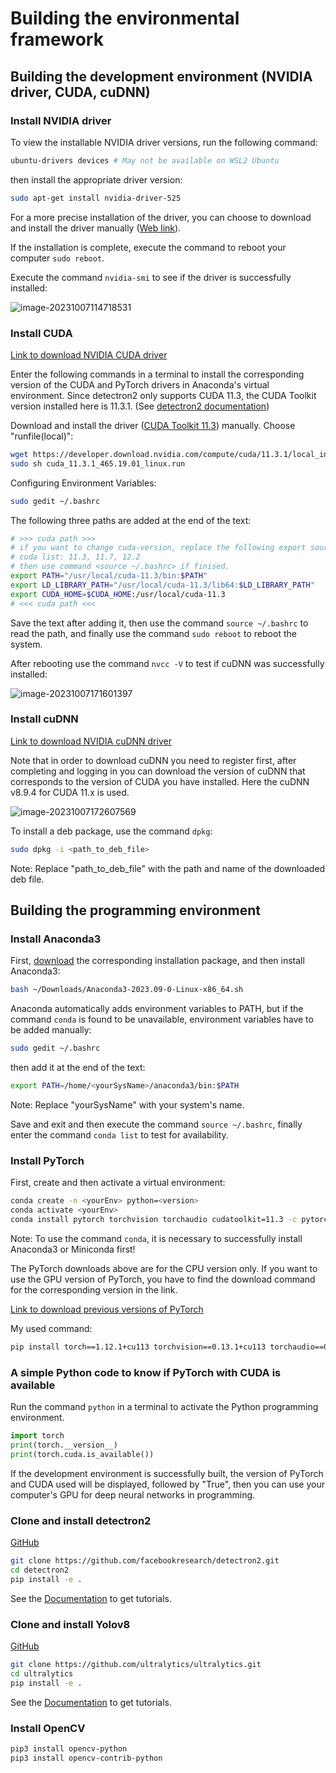 # Building the environmental framework

## Building the development environment (NVIDIA driver, CUDA, cuDNN)

### Install NVIDIA driver

To view the installable NVIDIA driver versions, run the following command:

```bash
ubuntu-drivers devices # May not be available on WSL2 Ubuntu
```

then install the appropriate driver version:

```bash
sudo apt-get install nvidia-driver-525
```

For a more precise installation of the driver, you can choose to download and install the driver manually ([Web link](https://www.nvidia.com/download/index.aspx)).

If the installation is complete, execute the command to reboot your computer `sudo reboot`. 

Execute the command `nvidia-smi` to see if the driver is successfully installed:

![image-20231007114718531](https://github.com/GithubSherlock/Generating_Trajectories_via_MOT/blob/main/doc/Building%20the%20environmental%20framework.assets/image-20231007114718531.png)

### Install CUDA

[Link to download NVIDIA CUDA driver](https://developer.nvidia.com/cuda-toolkit)

Enter the following commands in a terminal to install the corresponding version of the CUDA and PyTorch drivers in Anaconda's virtual environment. Since detectron2 only supports CUDA 11.3, the CUDA Toolkit version installed here is 11.3.1. (See [detectron2 documentation](https://detectron2.readthedocs.io/en/latest/tutorials/install.html))

Download and install the driver ([CUDA Toolkit 11.3](https://developer.nvidia.com/cuda-11-3-1-download-archive?target_os=Linux&target_arch=x86_64&Distribution=WSL-Ubuntu&target_version=2.0&target_type=runfile_local)) manually. Choose "runfile(local)":

``````bash
wget https://developer.download.nvidia.com/compute/cuda/11.3.1/local_installers/cuda_11.3.1_465.19.01_linux.run
sudo sh cuda_11.3.1_465.19.01_linux.run
``````

Configuring Environment Variables:

```bash
sudo gedit ~/.bashrc
```

The following three paths are added at the end of the text:

```bash
# >>> cuda path >>>
# if you want to change cuda-version, replace the following export sources "cuda-xx.x"
# cuda list: 11.3, 11.7, 12.2
# then use command <source ~/.bashrc> if finised.
export PATH="/usr/local/cuda-11.3/bin:$PATH"
export LD_LIBRARY_PATH="/usr/local/cuda-11.3/lib64:$LD_LIBRARY_PATH"
export CUDA_HOME=$CUDA_HOME:/usr/local/cuda-11.3
# <<< cuda path <<<
```

Save the text after adding it, then use the command `source ~/.bashrc` to read the path, and finally use the command `sudo reboot` to reboot the system.

After rebooting use the command `nvcc -V` to test if cuDNN was successfully installed:

![image-20231007171601397](https://github.com/GithubSherlock/Generating_Trajectories_via_MOT/blob/main/doc/Building%20the%20environmental%20framework.assets/image-20231007171601397.png)

### Install cuDNN

[Link to download NVIDIA cuDNN driver](https://developer.nvidia.com/rdp/cudnn-archive)

Note that in order to download cuDNN you need to register first, after completing and logging in you can download the version of cuDNN that corresponds to the version of CUDA you have installed. Here the cuDNN v8.9.4 for CUDA 11.x is used.

![image-20231007172607569](https://github.com/GithubSherlock/Generating_Trajectories_via_MOT/blob/main/doc/Building%20the%20environmental%20framework.assets/image-20231007172607569.png)

To install a deb package, use the command `dpkg`:

```bash
sudo dpkg -i <path_to_deb_file>
```

Note: Replace "path_to_deb_file" with the path and name of the downloaded deb file.

## Building the programming environment

### Install Anaconda3

First, [download](https://www.anaconda.com/download#downloads) the corresponding installation package, and then install Anaconda3:

```bash
bash ~/Downloads/Anaconda3-2023.09-0-Linux-x86_64.sh
```

Anaconda automatically adds environment variables to PATH, but if the command `conda` is found to be unavailable, environment variables have to be added manually:

```bash
sudo gedit ~/.bashrc
```

then add it at the end of the text:

```bash
export PATH=/home/<yourSysName>/anaconda3/bin:$PATH
```

Note: Replace "yourSysName" with your system's name.

Save and exit and then execute the command `source ~/.bashrc`, finally enter the command `conda list` to test for availability.

### Install PyTorch

First, create and then activate a virtual environment:

```bash
conda create -n <yourEnv> python=<version>
conda activate <yourEnv>
conda install pytorch torchvision torchaudio cudatoolkit=11.3 -c pytorch # Cuda 11.3 is the latest version for detectron2!
```

Note: To use the command `conda`, it is necessary to successfully install Anaconda3 or Miniconda first!

The PyTorch downloads above are for the CPU version only. If you want to use the GPU version of PyTorch, you have to find the download command for the corresponding version in the link.

[Link to download previous versions of PyTorch](https://pytorch.org/get-started/previous-versions/)

My used command:

```bash
pip install torch==1.12.1+cu113 torchvision==0.13.1+cu113 torchaudio==0.12.1 --extra-index-url https://download.pytorch.org/whl/cu113 # 1.12.1 for PyTorch version, cu113 for CUDA version 11.3
```

### A simple Python code to know if PyTorch with CUDA is available

Run the command `python` in a terminal to activate the Python programming environment.

```python
import torch
print(torch.__version__)
print(torch.cuda.is_available())
```

If the development environment is successfully built, the version of PyTorch and CUDA used will be displayed, followed by "True", then you can use your computer's GPU for deep neural networks in programming.

### Clone and install detectron2

[GitHub](https://github.com/facebookresearch/detectron2)

```bash
git clone https://github.com/facebookresearch/detectron2.git
cd detectron2
pip install -e .
```

See the [Documentation](https://detectron2.readthedocs.io/en/latest/index.html) to get tutorials.

### Clone and install Yolov8

[GitHub](https://github.com/ultralytics/ultralytics)

```bash
git clone https://github.com/ultralytics/ultralytics.git
cd ultralytics
pip install -e .
```

See the [Documentation](https://docs.ultralytics.com/) to get tutorials.

### Install OpenCV

```bash
pip3 install opencv-python
pip3 install opencv-contrib-python
```
